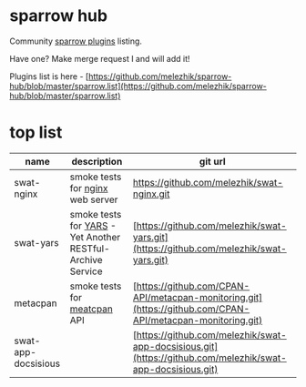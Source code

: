 # sparrow hub

Community [sparrow plugins](https://github.com/melezhik/sparrow#sparrow-plugins) listing.

Have one? Make merge request I and will add it!

Plugins list is here - [https://github.com/melezhik/sparrow-hub/blob/master/sparrow.list](https://github.com/melezhik/sparrow-hub/blob/master/sparrow.list)


# top list

  name | description | git url 
 ----- | ----------- | ------  | 
swat-nginx | smoke tests for [nginx](https://www.nginx.com/resources/wiki/) web server | https://github.com/melezhik/swat-nginx.git 
swat-yars | smoke tests for [YARS](https://metacpan.org/pod/Yars) - Yet Another RESTful-Archive Service | [https://github.com/melezhik/swat-yars.git](https://github.com/melezhik/swat-yars.git) |
 metacpan  | smoke tests for [meatcpan](https://metacpan.org) API | [https://github.com/CPAN-API/metacpan-monitoring.git](https://github.com/CPAN-API/metacpan-monitoring.git)
swat-app-docsisious | |  [https://github.com/melezhik/swat-app-docsisious.git](https://github.com/melezhik/swat-app-docsisious.git)

